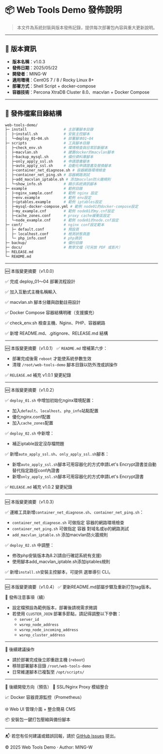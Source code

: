 # 📦 Web Tools Demo 發佈說明

> 本文件為系統封裝與版本發佈記錄，提供每次部署包內容與重大更新說明。

---

## 🔖 版本資訊

- **版本名稱**：v1.0.3
- **發佈日期**：2025/05/22
- **開發者**：MING-W
- **適用環境**：CentOS 7 / 8 / Rocky Linux 8+
- **部署方式**：Shell Script + docker-compose
- **容器技術**：Percona XtraDB Cluster 8.0、macvlan + Docker Compose

---

## 📁 發佈檔案目錄結構

```bash
web-tools-demo/
├─ install                 # 主部署腳本目錄
│  ├─install.sh            # 安裝主控腳本
│  └─deploy_01~04.sh       # 部署腳本01~04
├─ scripts                 # 工具腳本目錄
│  ├─check_env.sh          # 環境檢查與日常診斷腳本
│  ├─macvlan.sh            # 建置docker的macvlan腳本
│  ├─backup_mysql.sh       # 備份資料庫腳本
│  ├─only_apply_ssl.sh     # 申請證書腳本
│  ├─auto_apply_ssl.sh     # 自動化申請證書及替換腳本 
│  ├─container_net_diagnose.sh # 容器網路環境檢查
│  ├─container_net_ping.sh # 容器網路測試
│  ├─add_macvlan_iptable.sh # 添加macvlan防火牆規則
│  └─show_info.sh          # 顯示系統資訊腳本
├─ example                 # 範例目錄 
│  ├─nginx_sample.conf     # 範例 nginx 設定
│  ├─env.example           # 範例 env設定
│  ├─iptables.example      # 範例 iptables設定
│  ├─mysql-docker-compose.yml # 範例 node01的docker-compose設定
│  ├─my_example.cnf        # 範例 node01的my.cnf設定
│  ├─cache_zones.conf      # proxy cache緩衝區設定
│  └─node_example.cnf      # 範例 node01的node.cnf設定
├─ conf/                   # nginx conf設定範本
│  ├─ default.conf         # 預設頁
│  ├─ localhost.conf       # 檢測狀態頁面
│  └─ php_info.conf        # php資訊
├─ backup/                 # 備份目錄
├─ docs/                   # 教學文檔（可另放 PDF 或影片）
├─ RELEASE.md
└─ README.md
```

---
🆕 本版變更摘要（v1.0.0）

✅ 完成 deploy_01～04 部署流程設計

✅ 加入互動式主機名稱輸入

✅ macvlan.sh 腳本分離與啟動註冊設計

✅ Docker Compose 容器結構明確（支援擴充）

✅ check_env.sh 檢查主機、Nginx、PHP、容器網路

✅ 新增 README.md、.gitignore、RELEASE.md 結構

---

🆕 本版變更摘要（v1.0.1）
✅ `README.md` 增補第六步：
  - 部署完成後需 `reboot` 才能使系統參數生效
  - 清理 `/root/web-tools-demo` 腳本目錄以防外洩或誤操作

✅ `RELEASE.md` 補充 v1.0.1 變更紀錄

---

🆕 本版變更摘要（v1.0.2）

✅ `deploy_01.sh` 中增加初始化nginx環境配置：
  - 加入`default`、`localhost`、`php_info`站點配置
  - 優化nginx.conf配置
  - 加入`cache_zones`配置

✅ `deploy_02.sh` 中新增：
  - 補正iptable設定沒存檔問題

✅ 新增`auto_apply_ssl.sh`、`only_apply_ssl.sh`腳本：
  - 新增`auto_apply_ssl.sh`腳本可用容器化的方式申請Let's Encrypt證書並自動替代指定路徑conf內證書
  - 新增`only_apply_ssl.sh`腳本可用容器化的方式申請Let's Encrypt證書

✅ `RELEASE.md` 補充 v1.0.2 變更紀錄

---
🆕 本版變更摘要（v1.0.3）

✅ 運維工具新增`container_net_diagnose.sh`、`container_net_ping.sh`：
  - `container_net_diagnose.sh` 可做指定 容器的網路環境檢查
  - `container_net_ping.sh`  可做指定 容器 對域名或ip的網路測試
  - `add_macvlan_iptable.sh` 添加macvlan防火牆規則

✅ `deploy_02.sh` 中調整：
  - 修改php安裝版本為8.2(請自行確認系統有支援)
  - 使用腳本add_macvlan_iptable.sh添加iptables規則

✅ 新增`install.sh`安裝主控腳本，可提供 選單導引 CLI。

---
🆕 本版變更摘要（v1.0.4）
✅ 更新README.md部屬步驟及重新打包tag版本。

📌 發佈注意事項（續）

- 設定檔預設為範例版本，部署後請視需求微調
- 若使用 `CLUSTER_JOIN` 部署多節點，請記得調整以下參數：
  - `server_id`
  - `wsrep_node_address`
  - `wsrep_node_incoming_address`
  - `wsrep_cluster_address`

---
🧭 後續建議操作

- 請於部署完成後立即重啟主機 (`reboot`)
- 移除部署腳本目錄 `/root/web-tools-demo`
- 日常維運腳本已複製至 `/opt/scripts/`

---
🔧 後續開發方向（預告）
🔐 SSL/Nginx Proxy 模組整合

📈 Docker 容器資源監控（Prometheus）

🌐 Web UI 管理介面 + 整合簡易 CMS

📦 安裝包一鍵打包壓縮與備份腳本

---

📬 若您有任何建議或錯誤回報，請於 [GitHub Issues](https://github.com/Git-MING-W/wordpress_module/issues) 提出。

© 2025 Web Tools Demo · Author: MING-W

